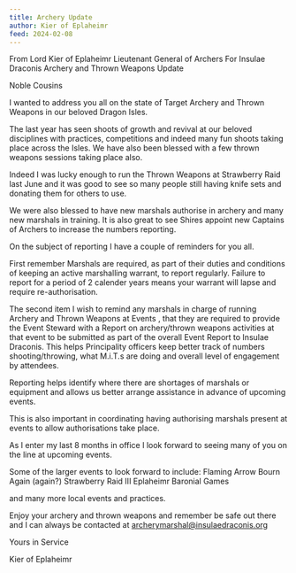 ```yaml
---
title: Archery Update
author: Kier of Eplaheimr
feed: 2024-02-08
---
```


From Lord Kier of Eplaheimr
Lieutenant General of Archers For Insulae Draconis
Archery and Thrown Weapons Update

Noble Cousins

I wanted to address you all on the state of Target Archery and Thrown Weapons in our beloved Dragon Isles.

The last year has seen shoots of growth and revival at our beloved disciplines with practices, competitions and indeed many fun shoots taking place across the Isles. We have also been blessed with a few thrown weapons sessions taking place also.

Indeed I was lucky enough to run the Thrown Weapons at Strawberry Raid last June and it was good to see so many people still having knife sets and donating them for others to use.

We were also blessed to have new marshals authorise in archery and many new marshals in training. It is also great to see Shires appoint new Captains of Archers to increase the numbers reporting.

On the subject of reporting I have a couple of reminders for you all.

First remember Marshals are required, as part of their duties and conditions of keeping an active marshalling warrant, to report regularly. Failure to report for a period of 2 calender years means your warrant will lapse and require re-authorisation.

The second item I wish to remind any marshals in charge of running Archery and Thrown Weapons at Events , that they are required to provide the Event Steward with a Report on archery/thrown weapons activities at that event to be submitted as part of the overall Event Report to Insulae Draconis. This helps Principality officers keep better track of numbers shooting/throwing, what M.i.T.s are doing and overall level of engagement by attendees.

Reporting helps identify where there are shortages of marshals or equipment and allows us better arrange assistance in advance of upcoming events.

This is also important in coordinating having authorising marshals present at events to allow authorisations take place.

As I enter my last 8 months in office I look forward to seeing many of you on the line at upcoming events.

Some of the larger events to look forward to include:
Flaming Arrow
Bourn Again (again?)
Strawberry Raid III
Eplaheimr Baronial Games

and many more local events and practices.

Enjoy your archery and thrown weapons and remember be safe out there and I can
always be contacted at [archerymarshal@insulaedraconis.org](mailto:archerymarshal@insulaedraconis.org)

Yours in Service

Kier of Eplaheimr